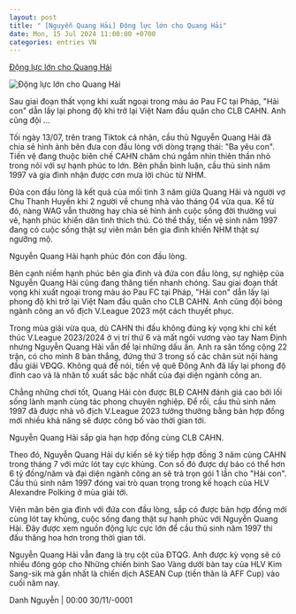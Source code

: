 ```yaml
---
layout: post
title: " [Nguyễn Quang Hải] Động lực lớn cho Quang Hải"
date: Mon, 15 Jul 2024 11:00:00 +0700
categories: entries VN
---
```

[Động lực lớn cho Quang Hải](https://www.tinthethao.com.vn/dong-luc-lon-cho-quang-hai-d769964.html)

![Động lực lớn cho Quang Hải](https://media.tinthethao.com.vn/resize/534x280/files/bongda/2024/07/15/cahn-vs-nam-dinh-1122-1415jpg.jpg)

Sau giai đoạn thất vọng khi xuất ngoại trong màu áo Pau FC tại Pháp, "Hải con" dẫn lấy lại phong độ khi trở lại Việt Nam đầu quân cho CLB CAHN. Anh cũng đội ...

Tối ngày 13/07, trên trang Tiktok cá nhân, cầu thủ Nguyễn Quang Hải đã chia sẻ hình ảnh bên đưa con đầu lòng với dòng trạng thái: "Ba yêu con". Tiền vệ đang thuộc biên chế CAHN chăm chú ngắm nhìn thiên thần nhỏ trong nôi với sự hạnh phúc to lớn. Bên phần bình luận, cầu thủ sinh năm 1997 và gia đình nhận được cơn mưa lời chúc từ NHM.

Đứa con đầu lòng là kết quả của mối tình 3 năm giữa Quang Hải và người vợ Chu Thanh Huyền khi 2 người về chung nhà vào tháng 04 vừa qua. Kể từ đó, nàng WAG vẫn thường hay chia sẻ hình ảnh cuộc sống đời thường vui vẻ, hạnh phúc khiến dân tình thích thú. Có thể thấy, tiền vệ sinh năm 1997 đang có cuộc sống thật sự viên mãn bên gia đình khiến NHM thật sự ngưỡng mộ.

Nguyễn Quang Hải hạnh phúc đón con đầu lòng.

Bên cạnh niềm hạnh phúc bên gia đình và đứa con đầu lòng, sự nghiệp của Nguyễn Quang Hải cũng đang thăng tiến nhanh chóng. Sau giai đoạn thất vọng khi xuất ngoại trong màu áo Pau FC tại Pháp, "Hải con" dẫn lấy lại phong độ khi trở lại Việt Nam đầu quân cho CLB CAHN. Anh cũng đội bóng ngành công an vô địch V.League 2023 một cách thuyết phục.

Trong mùa giải vừa qua, dù CAHN thi đấu không đúng kỳ vọng khi chỉ kết thúc V.League 2023/2024 ở vị trí thứ 6 và mất ngôi vương vào tay Nam Định nhưng Nguyễn Quang Hải vẫn để lại những dấu ấn. Anh ra sân tổng cộng 22 trận, có cho mình 8 bàn thắng, đứng thứ 3 trong số các chân sút nội hàng đầu giải VĐQG. Không quá để nói, tiền vệ quê Đông Anh đã lấy lại phong độ đỉnh cao và là nhân tố xuất sắc bậc nhất của đại diện ngành công an.

Chẳng những chơi tốt, Quang Hải còn được BLĐ CAHN đánh giá cao bởi lối sống lành mạnh cùng tác phong chuyên nghiệp. Để rồi, cầu thủ sinh năm 1997 đã được nhà vô địch V.League 2023 tưởng thưởng bằng bản hợp đồng mới nhiều khả năng sẽ được công bố vào thời gian tới.

Nguyễn Quang Hải sắp gia hạn hợp đồng cùng CLB CAHN.

Theo đó, Nguyễn Quang Hải dự kiến sẽ ký tiếp hợp đồng 3 năm cùng CAHN trong tháng 7 với mức lót tay cực khủng. Con số đó được dự báo có thể hơn 6 tỷ đồng/năm và đại diện ngành công an sẽ trả trọn gói 1 lần cho "Hải con". Cầu thủ sinh năm 1997 đóng vai trò quan trọng trong kế hoạch của HLV Alexandre Polking ở mùa giải tới.

Viên mãn bên gia đình với đứa con đầu lòng, sắp có được bản hợp đồng mới cùng lót tay khủng, cuộc sống đang thật sự hạnh phúc với Nguyễn Quang Hải. Đây được xem nguồn động lực cực lớn để cầu thủ sinh năm 1997 thi đấu thăng hoa hơn trong thời gian tới.

Nguyễn Quang Hải vẫn đang là trụ cột của ĐTQG. Anh được kỳ vọng sẽ có nhiều đóng góp cho Những chiến binh Sao Vàng dưới bàn tay của HLV Kim Sang-sik mà gần nhất là chiến dịch ASEAN Cup (tiền thân là AFF Cup) vào cuối năm nay.

Danh Nguyễn | 00:00 30/11/-0001

